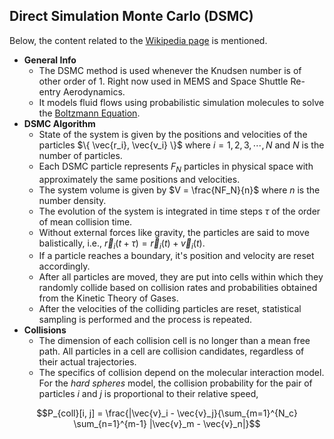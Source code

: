 ## Direct Simulation Monte Carlo (DSMC)

Below, the content related to the [Wikipedia page](https://en.wikipedia.org/wiki/Direct_simulation_Monte_Carlo) is mentioned.

- **General Info**
	- The DSMC method is used whenever the Knudsen number is of other order of 1. Right now used in MEMS and Space Shuttle Re-entry Aerodynamics.
	- It models fluid flows using probabilistic simulation molecules to solve the [Boltzmann Equation](https://en.wikipedia.org/wiki/Boltzmann_equation).
- **DSMC Algorithm**
	- State of the system is given by the positions and velocities of the particles $\{ \vec{r_i}, \vec{v_i} \}$ where $i = 1, 2, 3, \cdots, N$ and $N$ is the number of particles.
	- Each DSMC particle represents $F_N$ particles in physical space with approximately the same positions and velocities.
	- The system volume is given by $V = \frac{NF_N}{n}$ where $n$ is the number density.
	- The evolution of the system is integrated in time steps $\tau$ of the order of mean collision time.
	- Without external forces like gravity, the particles are said to move balistically, i.e., $\vec{r}_i(t + \tau) = \vec{r}_i(t) + \vec{v}_i(t)$.
	- If a particle reaches a boundary, it's position and velocity are reset accordingly.
	- After all particles are moved, they are put into cells within which they randomly collide based on collision rates and probabilities obtained from the Kinetic Theory of Gases.
	- After the velocities of the colliding particles are reset, statistical sampling is performed and the process is repeated.
- **Collisions**
	- The dimension of each collision cell is no longer than a mean free path. All particles in a cell are collision candidates, regardless of their actual trajectories.
	- The specifics of collision depend on the molecular interaction model. For the _hard spheres_ model, the collision probability for the pair of particles $i$ and $j$ is proportional to their relative speed,
	
$$P_{coll}[i, j] = \frac{|\vec{v}_i - \vec{v}_j}{\sum_{m=1}^{N_c} \sum_{n=1}^{m-1} |\vec{v}_m - \vec{v}_n|}$$
